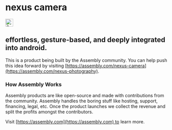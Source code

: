 # nexus camera

<a href="https://assembly.com/nexus-camera/bounties?utm_campaign=assemblage&utm_source=nexus-camera&utm_medium=repo_badge"><img src="https://asm-badger.herokuapp.com/nexus-camera/badges/tasks.svg" height="24px" alt="Open Tasks" /></a>

## effortless, gesture-based, and deeply integrated into android.

This is a product being built by the Assembly community. You can help push this idea forward by visiting [https://assembly.com/nexus-camera](https://assembly.com/nexus-photography).

### How Assembly Works

Assembly products are like open-source and made with contributions from the community. Assembly handles the boring stuff like hosting, support, financing, legal, etc. Once the product launches we collect the revenue and split the profits amongst the contributors.

Visit [https://assembly.com](https://assembly.com) to learn more.
